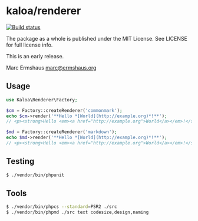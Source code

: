# kaloa/renderer

[![Build status](https://img.shields.io/travis/mermshaus/kaloa-renderer/master.svg?style=flat-square)](https://travis-ci.org/mermshaus/kaloa-renderer)

The package as a whole is published under the MIT License. See LICENSE for full
license info.

This is an early release.

Marc Ermshaus <marc@ermshaus.org>


## Usage

~~~ php
use Kaloa\Renderer\Factory;

$cm = Factory::createRenderer('commonmark');
echo $cm->render('**Hello *[World](http://example.org)*!**');
// <p><strong>Hello <em><a href="http://example.org">World</a></em>!</strong></p>

$md = Factory::createRenderer('markdown');
echo $md->render('**Hello *[World](http://example.org)*!**');
// <p><strong>Hello <em><a href="http://example.org">World</a></em>!</strong></p>
~~~


## Testing

~~~ bash
$ ./vendor/bin/phpunit
~~~


## Tools

~~~ bash
$ ./vendor/bin/phpcs --standard=PSR2 ./src
$ ./vendor/bin/phpmd ./src text codesize,design,naming
~~~
